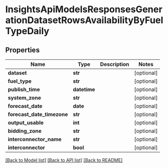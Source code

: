 # InsightsApiModelsResponsesGenerationDatasetRowsAvailabilityByFuelTypeDaily

## Properties
Name | Type | Description | Notes
------------ | ------------- | ------------- | -------------
**dataset** | **str** |  | [optional] 
**fuel_type** | **str** |  | [optional] 
**publish_time** | **datetime** |  | [optional] 
**system_zone** | **str** |  | [optional] 
**forecast_date** | **date** |  | [optional] 
**forecast_date_timezone** | **str** |  | [optional] 
**output_usable** | **int** |  | [optional] 
**bidding_zone** | **str** |  | [optional] 
**interconnector_name** | **str** |  | [optional] 
**interconnector** | **bool** |  | [optional] 

[[Back to Model list]](../README.md#documentation-for-models) [[Back to API list]](../README.md#documentation-for-api-endpoints) [[Back to README]](../README.md)

